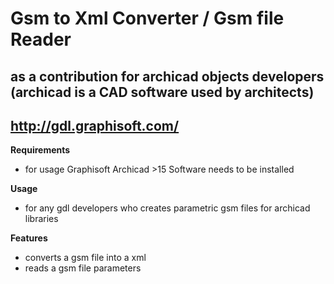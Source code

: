 Gsm to Xml Converter / Gsm file Reader
==============

as a contribution for archicad objects developers
(archicad is a CAD software used by architects)
--------------

http://gdl.graphisoft.com/
--------------

**Requirements**

- for usage Graphisoft Archicad >15 Software needs to be installed

**Usage**

- for any gdl developers who creates parametric gsm files for archicad libraries

**Features**

- converts a gsm file into a xml
- reads a gsm file parameters

